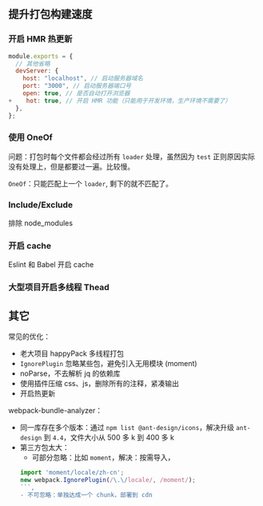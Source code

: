 
## 提升打包构建速度

### 开启 HMR 热更新

```js
module.exports = {
  // 其他省略
  devServer: {
    host: "localhost", // 启动服务器域名
    port: "3000", // 启动服务器端口号
    open: true, // 是否自动打开浏览器
+    hot: true, // 开启 HMR 功能（只能用于开发环境，生产环境不需要了）
  },
};
```

### 使用 OneOf

问题：打包时每个文件都会经过所有 `loader` 处理，虽然因为 `test` 正则原因实际没有处理上，但是都要过一遍。比较慢。

`OneOf`：只能匹配上一个 `loader`, 剩下的就不匹配了。

### Include/Exclude

排除 node_modules

### 开启 cache

 Eslint 和 Babel  开启 cache

### 大型项目开启多线程 Thead



## 其它 

常见的优化：
- 老大项目 happyPack 多线程打包
- `IgnorePlugin` 忽略某些包，避免引入无用模块 (moment)
- noParse，不去解析 jq 的依赖库
- 使用插件压缩 css、js，删除所有的注释，紧凑输出
- 开启热更新

webpack-bundle-analyzer：

- 同一库存在多个版本：通过 `npm list @ant-design/icons`，解决升级 `ant-design` 到 `4.4`，文件大小从 500 多 k 到 400 多 k
- 第三方包太大：
  - 可部分忽略：比如 `moment`，解决：按需导入，
  ```js
  import 'moment/locale/zh-cn';
  new webpack.IgnorePlugin(/\.\/locale/, /moment/);
  ```,
  - 不可忽略：单独达成一个 chunk，部署到 cdn
